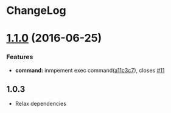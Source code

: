 # ChangeLog

<a name="1.1.0"></a>
# [1.1.0](https://github.com/packsaddle/ruby-checkstyle_filter-git/compare/v1.0.3...v1.1.0) (2016-06-25)


### Features

* **command:** inmpement exec command([a11c3c7](https://github.com/packsaddle/ruby-checkstyle_filter-git/commit/a11c3c7f4daf1ddf26c0ab4f4ae9d8b1b78bda4b)), closes [#11](https://github.com/packsaddle/ruby-checkstyle_filter-git/pull/11)


## 1.0.3

* Relax dependencies
